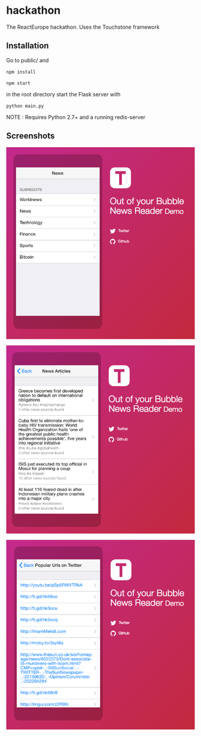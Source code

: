 # hackathon
The ReactEurope hackathon.
Uses the Touchstone framework

## Installation

Go to public/ and 
```
npm install
```
```
npm start
```

in the root directory start the Flask server with 

```
python main.py
```

NOTE : Requires Python 2.7+ and a running redis-server

## Screenshots

![First Screenshot"](https://github.com/RakanNimer/hackathon/blob/master/screenshots/1.png?raw=true "First Screenshot")

![Second Screenshot"](https://github.com/RakanNimer/hackathon/blob/master/screenshots/2.png?raw=true "Second Screenshot")

![Third Screenshot"](https://github.com/RakanNimer/hackathon/blob/master/screenshots/3.png?raw=true "Third Screenshot")